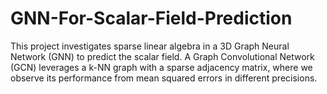 # GNN-For-Scalar-Field-Prediction
This project investigates sparse linear algebra in a 3D Graph Neural Network (GNN) to predict the scalar field. A Graph Convolutional Network (GCN) leverages a k-NN graph with a sparse adjacency matrix, where we observe its performance from mean squared errors in different precisions. 

